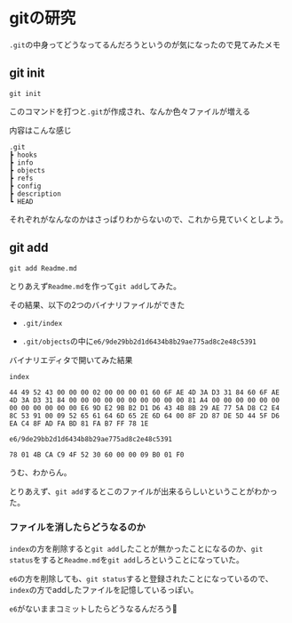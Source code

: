 # gitの研究

`.git`の中身ってどうなってるんだろうというのが気になったので見てみたメモ



## git init

```
git init
```

このコマンドを打つと`.git`が作成され、なんか色々ファイルが増える



内容はこんな感じ

```
.git
┣ hooks
┣ info
┣ objects
┣ refs
┣ config
┣ description
┗ HEAD
```

それぞれがなんなのかはさっぱりわからないので、これから見ていくとしよう。



## git add

```
git add Readme.md
```

とりあえず`Readme.md`を作って`git add`してみた。



その結果、以下の2つのバイナリファイルができた

- `.git/index`

- `.git/objects`の中に`e6/9de29bb2d1d6434b8b29ae775ad8c2e48c5391`



バイナリエディタで開いてみた結果

`index`

```
44 49 52 43 00 00 00 02 00 00 00 01 60 6F AE 4D 3A D3 31 84 60 6F AE 4D 3A D3 31 84 00 00 00 00 00 00 00 00 00 00 81 A4 00 00 00 00 00 00 00 00 00 00 00 00 E6 9D E2 9B B2 D1 D6 43 4B 8B 29 AE 77 5A D8 C2 E4 8C 53 91 00 09 52 65 61 64 6D 65 2E 6D 64 00 8F 2D 87 DE 5D 44 5F D6 EA C4 8F AD FA BD 81 FA B7 FF 78 1E
```

`e6/9de29bb2d1d6434b8b29ae775ad8c2e48c5391`

```
78 01 4B CA C9 4F 52 30 60 00 00 09 B0 01 F0
```

うむ、わからん。



とりあえず、`git add`するとこのファイルが出来るらしいということがわかった。



### ファイルを消したらどうなるのか

`index`の方を削除すると`git add`したことが無かったことになるのか、`git status`をすると`Readme.md`を`git add`しろということになっていた。



`e6`の方を削除しても、`git status`すると登録されたことになっているので、`index`の方でaddしたファイルを記憶しているっぽい。



`e6`がないままコミットしたらどうなるんだろう🤔